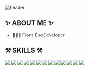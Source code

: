 

![header](https://capsule-render.vercel.app/api?type=waving&text=hakyunglee&fontColor=A6A6A6&color=B2EBF9&height=200)


## ✨ ABOUT ME ✨
- 👩🏻‍💻 Front-End Developer



## ⚒ SKILLS ⚒
<div style="display: inline;">
<img src="https://img.shields.io/badge/react-61DAFB?style=for-the-badge&logo=react&logoColor=black"> <img src="https://img.shields.io/badge/redux-764ABC?style=for-the-badge&logo=redux&logoColor=white"> <img src="https://img.shields.io/badge/redux_toolkit-764ABC?style=for-the-badge&logo=redux&logoColor=white"> <img src="https://img.shields.io/badge/html5-E34F26?style=for-the-badge&logo=html5&logoColor=white"> <img src="https://img.shields.io/badge/javascript-F7DF1E?style=for-the-badge&logo=javascript&logoColor=black"> <img src="https://img.shields.io/badge/styledcomponents-DB7093?style=for-the-badge&logo=styledcomponents&logoColor=white">
</div>

<div style="display: inline;">
<img src="https://img.shields.io/badge/axios-6236FF?style=for-the-badge&logo=axios&logoColor=white">
<img src="https://img.shields.io/badge/Json-green?style=for-the-badge&logo=Json&logoColor=CC6699"/>
</div>

<div style="display: inline;">
<img src="https://img.shields.io/badge/amazonAWS-F7DF1E?style=for-the-badge&logo=amazonAWS&logoColor=black">
<img src="https://img.shields.io/badge/ReactHookForm-b23838?style=for-the-badge&logo=ReactHookForm&logoColor=white"/>
<img src="https://img.shields.io/badge/dotenv-3b0707aa?style=for-the-badge&logo=dotenv&logoColor=CC6699"/>
</div>

<div style="display: inline;">
<img src="https://img.shields.io/badge/github-181717?style=for-the-badge&logo=github&logoColor=white">
<img src="https://img.shields.io/badge/git-F05032?style=for-the-badge&logo=git&logoColor=white">
</div>

<!--

### Hi there 👋
**hakyunglee/hakyunglee** is a ✨ _special_ ✨ repository because its `README.md` (this file) appears on your GitHub profile.

![ooii github stats](https://github-readme-stats.vercel.app/api?username=hakyunglee&show_icons=true&theme=prussian&text=%20asdf%20)

Here are some ideas to get you started:

- 🔭 I’m currently working on ...
- 🌱 I’m currently learning ...
- 👯 I’m looking to collaborate on ...
- 🤔 I’m looking for help with ...
- 💬 Ask me about ...
- 📫 How to reach me: ...
- 😄 Pronouns: ...
- ⚡ Fun fact: ...
-->
